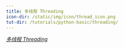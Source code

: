 ```yaml
---
title: 多线程 Threading
icon-dir: /static/img/icon/thread_icon.png
tut-dir: /tutorials/python-basic/threading/
---
```

[*多线程 Threading*](/tutorials/python-basic/threading/)
